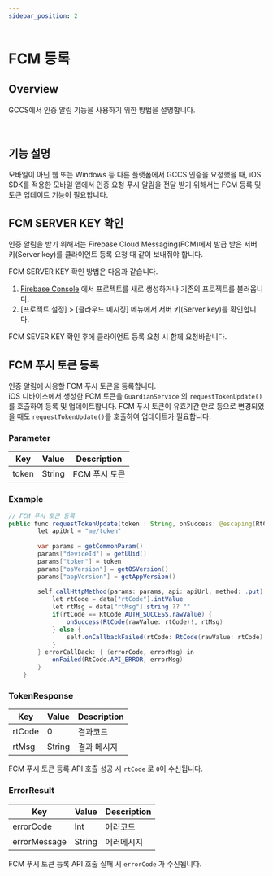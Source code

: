 ```yaml
---
sidebar_position: 2
---
```

# FCM 등록

## Overview
GCCS에서 인증 알림 기능을 사용하기 위한 방법을 설명합니다.

<br/>

## 기능 설명
모바일이 아닌 웹 또는 Windows 등 다른 플랫폼에서 GCCS 인증을 요청했을 때, iOS SDK를 적용한 모바일 앱에서 인증 요청 푸시 알림을 전달 받기 위해서는 FCM 등록 및 토큰 업데이트 기능이 필요합니다.

## FCM SERVER KEY 확인
인증 알림을 받기 위해서는 Firebase Cloud Messaging(FCM)에서 발급 받은 서버 키(Server key)를 클라이언트 등록 요청 때 같이 보내줘야 합니다.   



FCM SERVER KEY 확인 방법은 다음과 같습니다.   
1. [Firebase Console](https://console.firebase.google.com/) 에서 프로젝트를 새로 생성하거나 기존의 프로젝트를 불러옵니다.  
2. [프로젝트 설정] > [클라우드 메시징] 메뉴에서 서버 키(Server key)를 확인합니다.

FCM SEVER KEY 확인 후에 클라이언트 등록 요청 시 함께 요청바랍니다.

## FCM 푸시 토큰 등록
인증 알림에 사용할 FCM 푸시 토큰을 등록합니다.  
iOS 디바이스에서 생성한 FCM 토큰을 `GuardianService` 의 `requestTokenUpdate()`를 호출하여 등록 및 업데이트합니다.
FCM 푸시 토큰이 유효기간 만료 등으로 변경되었을 때도 `requestTokenUpdate()`를 호출하여 업데이트가 필요합니다.

### Parameter
|Key|Value|Description|
|------|---|---|
|token|String|FCM 푸시 토큰|

### Example
```java
// FCM 푸시 토큰 등록
public func requestTokenUpdate(token : String, onSuccess: @escaping(RtCode, String)-> Void, onFailed: @escaping(RtCode, String)-> Void) {
        let apiUrl = "me/token"
        
        var params = getCommonParam()
        params["deviceId"] = getUUid()
        params["token"] = token
        params["osVersion"] = getOSVersion()
        params["appVersion"] = getAppVersion()
        
        self.callHttpMethod(params: params, api: apiUrl, method: .put) { (data: JSON) in
            let rtCode = data["rtCode"].intValue
            let rtMsg = data["rtMsg"].string ?? ""
            if(rtCode == RtCode.AUTH_SUCCESS.rawValue) {
                onSuccess(RtCode(rawValue: rtCode)!, rtMsg)
            } else {
                self.onCallbackFailed(rtCode: RtCode(rawValue: rtCode)!, onFailed: onFailed)
            }
        } errorCallBack: { (errorCode, errorMsg) in
            onFailed(RtCode.API_ERROR, errorMsg)
        }
    }
```
### TokenResponse
|Key|Value|Description|
|------|---|---|
|rtCode|0|결과코드|
|rtMsg|String|결과 메시지|

FCM 푸시 토큰 등록 API 호출 성공 시 `rtCode` 로 `0`이 수신됩니다.

### ErrorResult
|Key|Value|Description|
|------|---|---|
|errorCode|Int|에러코드|
|errorMessage|String|에러메시지|

FCM 푸시 토큰 등록 API 호출 실패 시 `errorCode` 가 수신됩니다.
